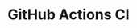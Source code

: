 # GitHub Actions CI
























































































































































































































































































































































































































































































































































































































































































































































































































































































































































































































































































































































































































































































































































































































































































































































































































































































































































